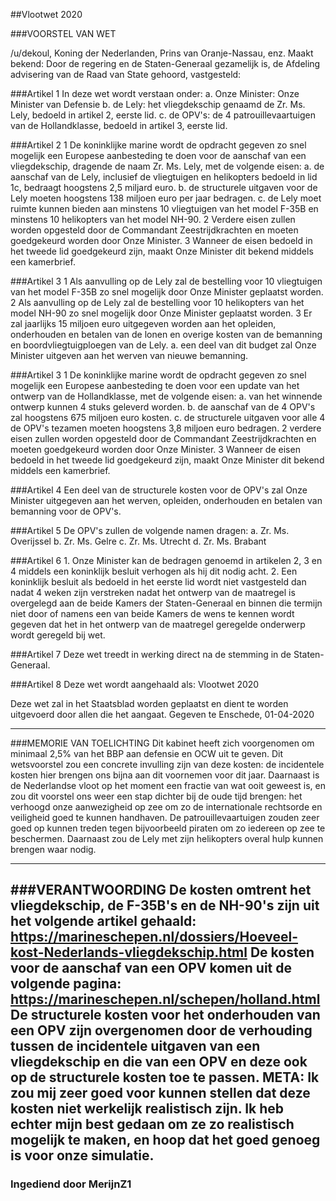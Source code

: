 ##Vlootwet 2020 
 
###VOORSTEL VAN WET

/u/dekoul, Koning der Nederlanden, Prins van Oranje-Nassau, enz. Maakt bekend: Door de regering en de Staten-Generaal gezamelijk is, de Afdeling advisering van de Raad van State gehoord, vastgesteld:

###Artikel 1
In deze wet wordt verstaan onder:
	a. Onze Minister: Onze Minister van Defensie
	b. de Lely: het vliegdekschip genaamd de Zr. Ms. Lely, bedoeld in artikel 2, eerste lid.
	c. de OPV's: de 4 patrouillevaartuigen van de Hollandklasse, bedoeld in artikel 3, eerste lid.

###Artikel 2
	1 De koninklijke marine wordt de opdracht gegeven zo snel mogelijk een Europese aanbesteding te doen voor de aanschaf van een vliegdekschip, dragende de naam Zr. Ms. Lely, met de volgende eisen:
		a. de aanschaf van de Lely, inclusief de vliegtuigen en helikopters bedoeld in lid 1c, bedraagt hoogstens 2,5 miljard euro.
		b. de structurele uitgaven voor de Lely moeten hoogstens 138 miljoen euro per jaar bedragen.
		c. de Lely moet ruimte kunnen bieden aan minstens 10 vliegtuigen van het model F-35B en minstens 10 helikopters van het model NH-90.
	2 Verdere eisen zullen worden opgesteld door de Commandant Zeestrijdkrachten en moeten goedgekeurd worden door Onze Minister.
	3 Wanneer de eisen bedoeld in het tweede lid goedgekeurd zijn, maakt Onze Minister dit bekend middels een kamerbrief.

###Artikel 3
	1 Als aanvulling op de Lely zal de bestelling voor 10 vliegtuigen van het model F-35B zo snel mogelijk door Onze Minister geplaatst worden.
	2 Als aanvulling op de Lely zal de bestelling voor 10 helikopters van het model NH-90 zo snel mogelijk door Onze Minister geplaatst worden.
	3 Er zal jaarlijks 15 miljoen euro uitgegeven worden aan het opleiden, onderhouden en betalen van de lonen en overige kosten van de bemanning en boordvliegtuigploegen van de Lely.
		a. een deel van dit budget zal Onze Minister uitgeven aan het werven van nieuwe bemanning.
	
###Artikel 3 
	1 De koninklijke marine wordt de opdracht gegeven zo snel mogelijk een Europese aanbesteding te doen voor een update van het ontwerp van de Hollandklasse, met de volgende eisen:
		a. van het winnende ontwerp kunnen 4 stuks geleverd worden.
		b. de aanschaf van de 4 OPV's zal hoogstens 675 miljoen euro kosten.
		c. de structurele uitgaven voor alle 4 de OPV's tezamen moeten hoogstens 3,8 miljoen euro bedragen.
	2 verdere eisen zullen worden opgesteld door de Commandant Zeestrijdkrachten en moeten goedgekeurd worden door Onze Minister.
	3 Wanneer de eisen bedoeld in het tweede lid goedgekeurd zijn, maakt Onze Minister dit bekend middels een kamerbrief.
	
###Artikel 4
	Een deel van de structurele kosten voor de OPV's zal Onze Minister uitgegeven aan het werven, opleiden, onderhouden en betalen van bemanning voor de OPV's.

###Artikel 5
	De OPV's zullen de volgende namen dragen:
		a. Zr. Ms. Overijssel
		b. Zr. Ms. Gelre
		c. Zr. Ms. Utrecht
		d. Zr. Ms. Brabant
	
###Artikel 6
	1. Onze Minister kan de bedragen genoemd in artikelen 2, 3 en 4 middels een koninklijk besluit verhogen als hij dit nodig acht. 
	2. Een koninklijk besluit als bedoeld in het eerste lid wordt niet vastgesteld dan nadat 4 weken zijn verstreken nadat het ontwerp van de maatregel is overgelegd aan de beide Kamers der Staten-Generaal en binnen die termijn niet door of namens een van beide Kamers de wens te kennen wordt gegeven dat het in het ontwerp van de maatregel geregelde onderwerp wordt geregeld bij wet.

###Artikel 7
	Deze wet treedt in werking direct na de stemming in de Staten-Generaal.
	
###Artikel 8
	Deze wet wordt aangehaald als: Vlootwet 2020
	
Deze wet zal in het Staatsblad worden geplaatst en dient te worden uitgevoerd door allen die het aangaat.
Gegeven te Enschede, 01-04-2020

---
###MEMORIE VAN TOELICHTING
Dit kabinet heeft zich voorgenomen om minimaal 2,5% van het BBP aan defensie en OCW uit te geven. Dit wetsvoorstel zou een concrete invulling zijn van deze kosten: de incidentele kosten hier brengen ons bijna aan dit voornemen voor dit jaar. Daarnaast is de Nederlandse vloot op het moment een fractie van wat ooit geweest is, en zou dit voorstel ons weer een stap dichter bij de oude tijd brengen: het verhoogd onze aanwezigheid op zee om zo de internationale rechtsorde en veiligheid goed te kunnen handhaven. De patrouillevaartuigen zouden zeer goed op kunnen treden tegen bijvoorbeeld piraten om zo iedereen op zee te beschermen. Daarnaast zou de Lely met zijn helikopters overal hulp kunnen brengen waar nodig.

---
###VERANTWOORDING
De kosten omtrent het vliegdekschip, de F-35B's en de NH-90's zijn uit het volgende artikel gehaald: https://marineschepen.nl/dossiers/Hoeveel-kost-Nederlands-vliegdekschip.html
De kosten voor de aanschaf van een OPV komen uit de volgende pagina: https://marineschepen.nl/schepen/holland.html
De structurele kosten voor het onderhouden van een OPV zijn overgenomen door de verhouding tussen de incidentele uitgaven van een vliegdekschip en die van een OPV en deze ook op de structurele kosten toe te passen.
META: Ik zou mij zeer goed voor kunnen stellen dat deze kosten niet werkelijk realistisch zijn. Ik heb echter mijn best gedaan om ze zo realistisch mogelijk te maken, en hoop dat het goed genoeg is voor onze simulatie.
---
### Ingediend door MerijnZ1
